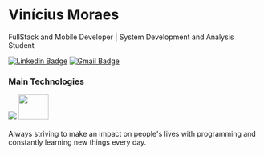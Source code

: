 # Vinícius Moraes

FullStack and Mobile Developer | System Development and Analysis Student

[![Linkedin Badge](https://img.shields.io/badge/-Vinicius%20Moraes-09f?style=flat-square&logo=Linkedin&logoColor=white&link=https://www.linkedin.com/in/vmoraes424/)](https://www.linkedin.com/in/vmoraes424/)
[![Gmail Badge](https://img.shields.io/badge/-vmoraes424@gmail.com-09f?style=flat-square&logo=Gmail&logoColor=white&link=mailto:vmoraes424@gmail.com)](mailto:vmoraes424@gmail.com)

<div>
  <h3>Main Technologies</h3>
  <img src="https://skillicons.dev/icons?i=html,css,javascript,typescript,go,git,docker,vscode,react,next,tailwind,vue,graphql,nodejs,express,prisma,figma" />
  <img height="50" width="60" src="https://logowik.com/content/uploads/images/expo4769.logowik.com.webp" />
</div>
<br />
Always striving to make an impact on people's lives with programming and constantly learning new things every day.
